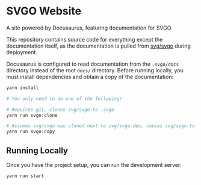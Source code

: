 # SVGO Website

A site powered by Docusaurus, featuring documentation for SVGO.

This repository contains source code for everything except the documentation itself, as the documentation is pulled from [svg/svgo](https://github.com/svg/svgo) during deployment.

Docusaurus is configured to read documentation from the `.svgo/docs` directory instead of the root `docs/` directory. Before running locally, you must install dependencies and obtain a copy of the documentation:

```sh
yarn install

# You only need to do one of the following!

# Requires git, clones svg/svgo to .svgo
yarn run svgo:clone

# Assumes svg/svgo was cloned next to svg/svgo.dev, copies svg/svgo to .svgo
yarn run svgo:copy
```

## Running Locally

Once you have the project setup, you can run the development server:

```sh
yarn run start
```
